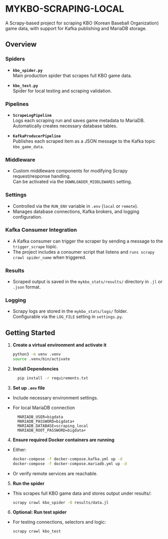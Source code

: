 # MYKBO-SCRAPING-LOCAL

A Scrapy-based project for scraping KBO (Korean Baseball Organization) game data, with support for Kafka publishing and MariaDB storage.

## Overview

### Spiders

- **`kbo_spider.py`**  
  Main production spider that scrapes full KBO game data.

- **`kbo_test.py`**  
  Spider for local testing and scraping validation.

### Pipelines

- **`ScrapeLogPipeline`**  
  Logs each scraping run and saves game metadata to MariaDB.  
  Automatically creates necessary database tables.

- **`KafkaProducerPipeline`**  
  Publishes each scraped item as a JSON message to the Kafka topic `kbo_game_data`.

### Middleware

- Custom middleware components for modifying Scrapy request/response handling.  
  Can be activated via the `DOWNLOADER_MIDDLEWARES` setting.

### Settings

- Controlled via the `RUN_ENV` variable in `.env` (`local` or `remote`).
- Manages database connections, Kafka brokers, and logging configuration.

### Kafka Consumer Integration

- A Kafka consumer can trigger the scraper by sending a message to the `trigger_scrape` topic.
- The project includes a consumer script that listens and `runs scrapy crawl spider_name` when triggered.

### Results

- Scraped output is saved in the `mykbo_stats/results/` directory in `.jl` or `.json` format.

### Logging

- Scrapy logs are stored in the `mykbo_stats/logs/` folder.  
  Configurable via the `LOG_FILE` setting in `settings.py`.

## Getting Started

1. **Create a virtual environment and activate it**

   ```bash
   python3 -m venv .venv
   source .venv/bin/activate

   ```

2. **Install Dependencies**

   ```bash
     pip install -r requirements.txt
   ```

3. **Set up `.env` file**

- Include necessary environment settings.

- For local MariaDB connection

  ```env
    MARIADB_USER=bigdata
    MARIADB_PASSWORD=bigdata+
    MARIADB_DATABASE=scraping_local
    MARIADB_ROOT_PASSWORD=bigdata+
  ```

4. **Ensure required Docker containers are running**

- Either:

  ```bash
  docker-compose -f docker-compose.kafka.yml up -d
  docker-compose -f docker-compose.mariadb.yml up -d
  ```

- Or verify remote services are reachable.

5. **Run the spider**

- This scrapes full KBO game data and stores output under results/:

  ```bash
  scrapy crawl kbo_spider -O results/data.jl
  ```

6. **Optional: Run test spider**

- For testing connections, selectors and logic:

  ```bash
  scrapy crawl kbo_test
  ```

